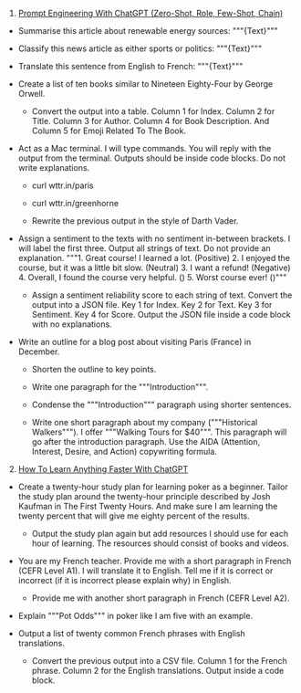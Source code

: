 1. <a href="https://youtu.be/L8l4mwVV2lY">Prompt Engineering With ChatGPT (Zero-Shot, Role, Few-Shot, Chain)</a>

* Summarise this article about renewable energy sources: """{Text}"""

* Classify this news article as either sports or politics: """{Text}"""

* Translate this sentence from English to French: """{Text}"""

* Create a list of ten books similar to Nineteen Eighty-Four by George Orwell.
  
    - Convert the output into a table. Column 1 for Index. Column 2 for Title. Column 3 for Author. Column 4 for Book Description. And Column 5 for Emoji Related To The Book.

* Act as a Mac terminal. I will type commands. You will reply with the output from the terminal. Outputs should be inside code blocks. Do not write explanations.
  
    - curl wttr.in/paris

    - curl wttr.in/greenhorne

    - Rewrite the previous output in the style of Darth Vader.

* Assign a sentiment to the texts with no sentiment in-between brackets. I will label the first three. Output all strings of text. Do not provide an explanation. """1. Great course! I learned a lot. (Positive) 2. I enjoyed the course, but it was a little bit slow. (Neutral) 3. I want a refund! (Negative) 4. Overall, I found the course very helpful. () 5. Worst course ever! ()"""
  
    - Assign a sentiment reliability score to each string of text. Convert the output into a JSON file. Key 1 for Index. Key 2 for Text. Key 3 for Sentiment. Key 4 for Score. Output the JSON file inside a code block with no explanations.

* Write an outline for a blog post about visiting Paris (France) in December.
  
    - Shorten the outline to key points.
  
    - Write one paragraph for the """Introduction""".
  
    - Condense the """Introduction""" paragraph using shorter sentences.
  
    - Write one short paragraph about my company ("""Historical Walkers"""). I offer """Walking Tours for $40""". This paragraph will go after the introduction paragraph. Use the AIDA (Attention, Interest, Desire, and Action) copywriting formula.

2. <a href="https://youtu.be/CMUx3B_dnqI">How To Learn Anything Faster With ChatGPT</a>

* Create a twenty-hour study plan for learning poker as a beginner. Tailor the study plan around the twenty-hour principle described by Josh Kaufman in The First Twenty Hours. And make sure I am learning the twenty percent that will give me eighty percent of the results.

    - Output the study plan again but add resources I should use for each hour of learning. The resources should consist of books and videos.

* You are my French teacher. Provide me with a short paragraph in French (CEFR Level A1). I will translate it to English. Tell me if it is correct or incorrect (if it is incorrect please explain why) in English.

    - Provide me with another short paragraph in French (CEFR Level A2).

* Explain """Pot Odds""" in poker like I am five with an example.

* Output a list of twenty common French phrases with English translations.

    - Convert the previous output into a CSV file. Column 1 for the French phrase. Column 2 for the English translations. Output inside a code block.
